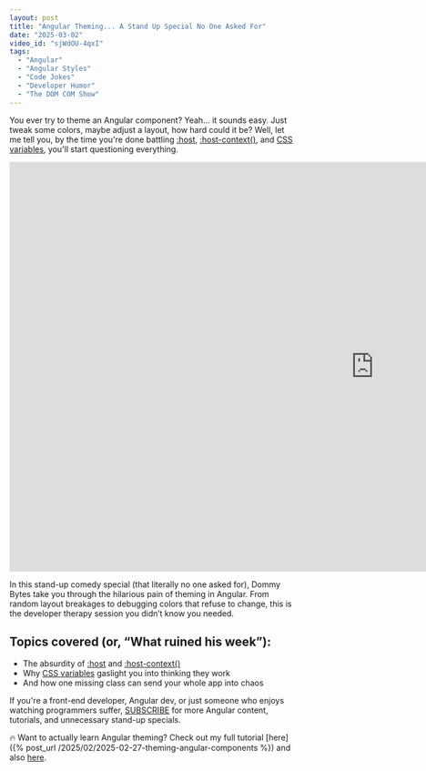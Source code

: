 ```yaml
---
layout: post
title: "Angular Theming... A Stand Up Special No One Asked For"
date: "2025-03-02"
video_id: "sjWdOU-4qxI"
tags:
  - "Angular"
  - "Angular Styles"
  - "Code Jokes"
  - "Developer Humor"
  - "The DOM COM Show"
---
```


<p class="intro"><span class="dropcap">Y</span>ou ever try to theme an Angular component? Yeah… it sounds easy. Just tweak some colors, maybe adjust a layout, how hard could it be? Well, let me tell you, by the time you're done battling <a href="https://developer.mozilla.org/en-US/docs/Web/CSS/:host">:host</a>, <a href="https://developer.mozilla.org/en-US/docs/Web/CSS/:host-context">:host-context()</a>, and <a href="ttps://developer.mozilla.org/en-US/docs/Web/CSS/Using_CSS_custom_properties">CSS variables</a>, you'll start questioning everything.</p>

<iframe width="1280" height="720" src="https://www.youtube.com/embed/sjWdOU-4qxI" title="" frameborder="0" allow="accelerometer; autoplay; clipboard-write; encrypted-media; gyroscope; picture-in-picture; web-share" allowfullscreen></iframe>

In this stand-up comedy special (that literally no one asked for), Dommy Bytes take you through the hilarious pain of theming in Angular. From random layout breakages to debugging colors that refuse to change, this is the developer therapy session you didn’t know you needed.

## Topics covered (or, “What ruined his week”):

- The absurdity of [:host](https://developer.mozilla.org/en-US/docs/Web/CSS/:host) and [:host-context()](https://developer.mozilla.org/en-US/docs/Web/CSS/:host-context)
- Why [CSS variables](https://developer.mozilla.org/en-US/docs/Web/CSS/Using_CSS_custom_properties) gaslight you into thinking they work
- And how one missing class can send your whole app into chaos

If you're a front-end developer, Angular dev, or just someone who enjoys watching programmers suffer, [SUBSCRIBE](https://www.youtube.com/c/briantreese?sub_confirmation=1) for more Angular content, tutorials, and unnecessary stand-up specials.

🔥 Want to actually learn Angular theming? Check out my full tutorial [here]({% post_url /2025/02/2025-02-27-theming-angular-components %}) and also [here](https://youtu.be/LMme_-9npbo).
